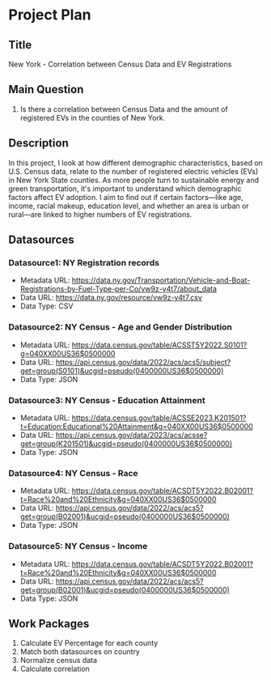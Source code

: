 # Project Plan

## Title
<!-- Give your project a short title. -->
New York - Correlation between Census Data and EV Registrations

## Main Question

<!-- Think about one main question you want to answer based on the data. -->
1. Is there a correlation between Census Data and the amount of registered EVs in the counties of New York.

## Description

<!-- Describe your data science project in max. 200 words. Consider writing about why and how you attempt it. -->
In this project, I look at how different demographic characteristics, based on U.S. Census data, relate to the number of registered electric vehicles (EVs) in New York State counties. 
As more people turn to sustainable energy and green transportation, it's important to understand which demographic factors affect EV adoption.
I aim to find out if certain factors—like age, income, racial makeup, education level, and whether an area is urban or rural—are linked to higher numbers of EV registrations.

## Datasources

<!-- Describe each datasources you plan to use in a section. Use the prefic "DatasourceX" where X is the id of the datasource. -->

### Datasource1: NY Registration records
* Metadata URL: https://data.ny.gov/Transportation/Vehicle-and-Boat-Registrations-by-Fuel-Type-per-Co/vw9z-y4t7/about_data
* Data URL: https://data.ny.gov/resource/vw9z-y4t7.csv
* Data Type: CSV

### Datasource2: NY Census - Age and Gender Distribution
* Metadata URL: https://data.census.gov/table/ACSST5Y2022.S0101?g=040XX00US36$0500000
* Data URL: https://api.census.gov/data/2022/acs/acs5/subject?get=group(S0101)&ucgid=pseudo(0400000US36$0500000)
* Data Type: JSON

### Datasource3: NY Census - Education Attainment
* Metadata URL: https://data.census.gov/table/ACSSE2023.K201501?t=Education:Educational%20Attainment&g=040XX00US36$0500000
* Data URL: https://api.census.gov/data/2023/acs/acsse?get=group(K201501)&ucgid=pseudo(0400000US36$0500000)
* Data Type: JSON

### Datasource4: NY Census - Race
* Metadata URL: https://data.census.gov/table/ACSDT5Y2022.B02001?t=Race%20and%20Ethnicity&g=040XX00US36$0500000
* Data URL: https://api.census.gov/data/2022/acs/acs5?get=group(B02001)&ucgid=pseudo(0400000US36$0500000)
* Data Type: JSON

### Datasource5: NY Census - Income
* Metadata URL: https://data.census.gov/table/ACSDT5Y2022.B02001?t=Race%20and%20Ethnicity&g=040XX00US36$0500000
* Data URL: https://api.census.gov/data/2022/acs/acs5?get=group(B02001)&ucgid=pseudo(0400000US36$0500000)
* Data Type: JSON


## Work Packages

<!-- List of work packages ordered sequentially, each pointing to an issue with more details. -->

1. Calculate EV Percentage for each county
2. Match both datasources on country
3. Normalize census data
4. Calculate correlation
